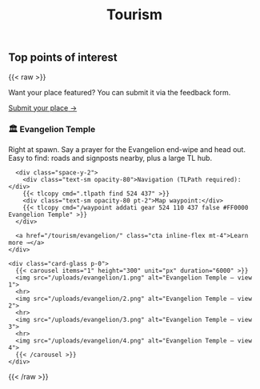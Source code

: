 ﻿---
title: "Tourism"
---

## Top points of interest

{{< raw >}}
<div class="not-prose space-y-6">

  <!-- CTA: submit your place -->
  <div class="card-glass flex items-center justify-between gap-4">
    <p class="m-0">Want your place featured? You can submit it via the feedback form.</p>
    <a href="/call_me/" class="inline-flex items-center gap-2 px-4 py-2 rounded-xl bg-white/5 ring-1 ring-white/10 hover:bg-white/10 hover:ring-white/20 transition">
      <span class="font-medium">Submit your place</span> →
    </a>
  </div>

  <!-- Place 1 -->
  <section class="grid grid-cols-1 lg:grid-cols-2 gap-4">
    <div class="card-glass">
      <h3 class="text-lg font-semibold m-0">🏛️ Evangelion Temple</h3>
      <p class="mt-2 mb-3 opacity-90">Right at spawn. Say a prayer for the Evangelion end-wipe and head out. Easy to find: roads and signposts nearby, plus a large TL hub.</p>

      <div class="space-y-2">
        <div class="text-sm opacity-80">Navigation (TLPath required):</div>
        {{< tlcopy cmd=".tlpath find 524 437" >}}
        <div class="text-sm opacity-80 pt-2">Map waypoint:</div>
        {{< tlcopy cmd="/waypoint addati gear 524 110 437 false #FF0000 Evangelion Temple" >}}
      </div>

      <a href="/tourism/evangelion/" class="cta inline-flex mt-4">Learn more →</a>
    </div>

    <div class="card-glass p-0">
      {{< carousel items="1" height="300" unit="px" duration="6000" >}}
      <img src="/uploads/evangelion/1.png" alt="Evangelion Temple — view 1">
      <hr>
      <img src="/uploads/evangelion/2.png" alt="Evangelion Temple — view 2">
      <hr>
      <img src="/uploads/evangelion/3.png" alt="Evangelion Temple — view 3">
      <hr>
      <img src="/uploads/evangelion/4.png" alt="Evangelion Temple — view 4">
      {{< /carousel >}}
    </div>
  </section>

</div>
{{< /raw >}}
